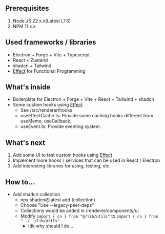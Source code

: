 ## Prerequisites

1. Node.JS 22.x.x(Latest LTS)
2. NPM 11.x.x


## Used frameworks / libraries
- Electron + Forge + Vite + Typescript
- React + Zustand
- shadcn + Tailwind
- [Effect](https://effect.website/) for Functional Programming


## What's inside
- Boilerplate for Electron + Forge + Vite + React + Tailwind + shadcn
- Some custom hooks using [Effect](https://effect.website/)
  - See /src/renderer/hooks
  - useEffectCache.ts: Provide some caching hooks different from useMemo, useCallback.
  - useEvent.ts: Provide eventing system.


## What's next

1. Add some UI to test custom hooks using [Effect](https://effect.website/)
2. Implement more hooks / services that can be used in React / Electron
3. Add interesting libraries for using, testing, etc.


## How to...

- Add shadcn collection
  - npx shadcn@latest add (collection)
  - Choose "Use --legacy-peer-deps"
  - Collections would be added in /renderer/components/ui
  - Modify `import { cn } from "@/lib/utils"` to `import { cn } from "../../lib/utils"`
    - Idk why should I do...